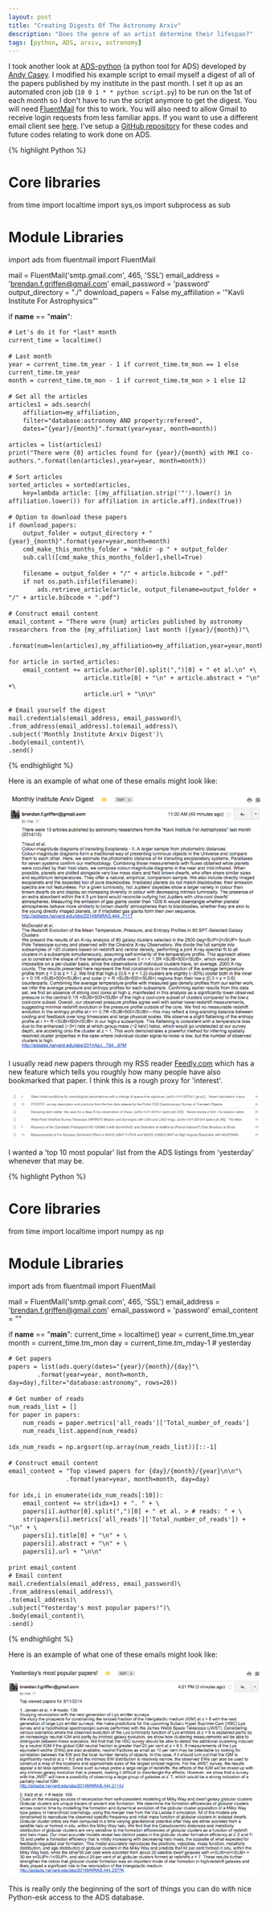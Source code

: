 ```yaml
---
layout: post
title: "Creating Digests Of The Astronomy Arxiv"
description: "Does the genre of an artist determine their lifespan?"
tags: [python, ADS, arxiv, astronomy]
---
```


I took another look at [ADS-python](https://github.com/andycasey/ads) (a python tool for ADS) developed by [Andy Casey](http://astrowizici.st/). I modified his example script to email myself a digest of all of the papers published by my institute in the past month. I set it up as an automated cron job (`10 0 1 * * python script.py`) to be run on the 1st of each month so I don't have to run the script anymore to get the digest. You will need [FluentMail](https://github.com/alexandrevicenzi/fluentmail) for this to work. You will also need to allow Gmail to receive login requests from less familiar apps. If you want to use a different email client see [here](https://github.com/alexandrevicenzi/fluentmail#common-smtp-servers). I've setup a [GitHub repository](http://www.github.com/bgriffen/ads.git) for these codes and future codes relating to work done on ADS.

{% highlight Python %}
# Core libraries
from time import localtime
import sys,os
import subprocess as sub

# Module Libraries
import ads
from fluentmail import FluentMail

mail = FluentMail('smtp.gmail.com', 465, 'SSL')
email_address = 'brendan.f.griffen@gmail.com'
email_password = 'password'
output_directory = "./"
download_papers = False
my_affiliation = '"Kavli Institute For Astrophysics"'

if __name__ == "__main__":

    # Let's do it for *last* month
    current_time = localtime()

    # Last month
    year = current_time.tm_year - 1 if current_time.tm_mon == 1 else current_time.tm_year
    month = current_time.tm_mon - 1 if current_time.tm_mon > 1 else 12
    
    # Get all the articles
    articles1 = ads.search(
        affiliation=my_affiliation,
        filter="database:astronomy AND property:refereed",
        dates="{year}/{month}".format(year=year, month=month))

    articles = list(articles1)
    print("There were {0} articles found for {year}/{month} with MKI co-authors.".format(len(articles),year=year, month=month))

    # Sort articles
    sorted_articles = sorted(articles,
        key=lambda article: [(my_affiliation.strip('"').lower() in affiliation.lower()) for affiliation in article.aff].index(True))

    # Option to download these papers
    if download_papers:
        output_folder = output_directory + "{year}_{month}".format(year=year,month=month)
        cmd_make_this_months_folder = "mkdir -p " + output_folder
        sub.call([cmd_make_this_months_folder],shell=True)

        filename = output_folder + "/" + article.bibcode + ".pdf"
        if not os.path.isfile(filename):
            ads.retrieve_article(article, output_filename=output_folder + "/" + article.bibcode + ".pdf")

    # Construct email content
    email_content = "There were {num} articles published by astronomy researchers from the {my_affiliation} last month ({year}/{month})"\
                    .format(num=len(articles),my_affiliation=my_affiliation,year=year,month=month)

    for article in sorted_articles:
        email_content += article.author[0].split(",")[0] + " et al.\n" +\
                         article.title[0] + "\n" + article.abstract + "\n" +\
                         article.url + "\n\n"

    # Email yourself the digest
    mail.credentials(email_address, email_password)\
    .from_address(email_address).to(email_address)\
    .subject('Monthly Institute Arxiv Digest')\
    .body(email_content)\
    .send()

{% endhighlight %}

Here is an example of what one of these emails might look like:

[![Digest](/assets/adspython/monthly_arxiv_digest.png)](/assets/adspython/monthly_arxiv_digest.png)

I usually read new papers through my RSS reader [Feedly.com](http://www.feedly.com) which has a new feature which tells you roughly how many people have also bookmarked that paper. I think this is a rough proxy for 'interest'.

[![Most popular](/assets/adspython/feedly_popular_papers.png)](/assets/adspython/feedly_popular_papers.png)

 I wanted a 'top 10 most popular' list from the ADS listings from 'yesterday' whenever that may be.

{% highlight Python %}
# Core libraries
from time import localtime
import numpy as np

# Module Libraries
import ads
from fluentmail import FluentMail

mail = FluentMail('smtp.gmail.com', 465, 'SSL')
email_address = 'brendan.f.griffen@gmail.com'
email_password = 'password'
email_content = ""

if __name__ == "__main__":
    current_time = localtime()
    year = current_time.tm_year
    month = current_time.tm_mon
    day = current_time.tm_mday-1 # yesterday
    
    # Get papers
    papers = list(ads.query(dates="{year}/{month}/{day}"\
            .format(year=year, month=month, day=day),filter="database:astronomy", rows=20))

    # Get number of reads
    num_reads_list = []
    for paper in papers:
        num_reads = paper.metrics['all_reads']['Total_number_of_reads']
        num_reads_list.append(num_reads)
    
    idx_num_reads = np.argsort(np.array(num_reads_list))[::-1]
    
    # Construct email content
    email_content = "Top viewed papers for {day}/{month}/{year}\n\n"\
                    .format(year=year, month=month, day=day)

    for idx,i in enumerate(idx_num_reads[:10]):
        email_content += str(idx+1) + ". " + \
        papers[i].author[0].split(",")[0] + " et al. > # reads: " + \
        str(papers[i].metrics['all_reads']['Total_number_of_reads']) + "\n" + \
        papers[i].title[0] + "\n" + \
        papers[i].abstract + "\n" + \
        papers[i].url + "\n\n"
    
    print email_content
    # Email content
    mail.credentials(email_address, email_password)\
    .from_address(email_address)\
    .to(email_address)\
    .subject("Yesterday's most popular papers!")\
    .body(email_content)\
    .send()

{% endhighlight %}

Here is an example of what one of these emails might look like:

[![Most popular](/assets/adspython/yesterdays_most_popular.png)](/assets/adspython/yesterdays_most_popular.png)

This is really only the beginning of the sort of things you can do with nice Python-esk access to the ADS database.


